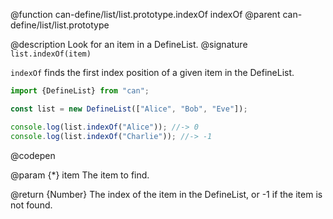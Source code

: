 @function can-define/list/list.prototype.indexOf indexOf
@parent can-define/list/list.prototype

@description Look for an item in a DefineList.
@signature `list.indexOf(item)`

  `indexOf` finds the first index position of a given item in the DefineList.

  ```js
  import {DefineList} from "can";

  const list = new DefineList(["Alice", "Bob", "Eve"]);

  console.log(list.indexOf("Alice")); //-> 0
  console.log(list.indexOf("Charlie")); //-> -1
  ```
  @codepen

  @param {*} item The item to find.

  @return {Number} The index of the item in the DefineList, or -1 if the item is not found.

